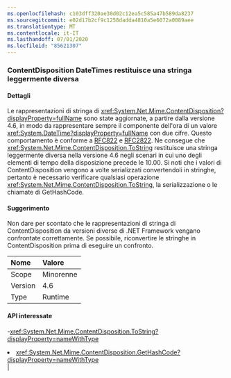 ```yaml
---
ms.openlocfilehash: c103dff320ae30d02c12ea5c585a47b589da8237
ms.sourcegitcommit: e02d17b2cf9c1258dadda4810a5e6072a0089aee
ms.translationtype: MT
ms.contentlocale: it-IT
ms.lasthandoff: 07/01/2020
ms.locfileid: "85621307"
---
```

### <a name="contentdisposition-datetimes-returns-slightly-different-string"></a>ContentDisposition DateTimes restituisce una stringa leggermente diversa

#### <a name="details"></a>Dettagli

Le rappresentazioni di stringa di <xref:System.Net.Mime.ContentDisposition?displayProperty=fullName> sono state aggiornate, a partire dalla versione 4.6, in modo da rappresentare sempre il componente dell'ora di un valore <xref:System.DateTime?displayProperty=fullName> con due cifre. Questo comportamento è conforme a [RFC822](https://www.ietf.org/rfc/rfc0822.txt) e [RFC2822](https://www.ietf.org/rfc/rfc2822.txt). Ne consegue che <xref:System.Net.Mime.ContentDisposition.ToString> restituisce una stringa leggermente diversa nella versione 4.6 negli scenari in cui uno degli elementi di tempo della disposizione precede le 10.00. Si noti che i valori di ContentDisposition vengono a volte serializzati convertendoli in stringhe, pertanto è necessario verificare qualsiasi operazione <xref:System.Net.Mime.ContentDisposition.ToString>, la serializzazione o le chiamate di GetHashCode.

#### <a name="suggestion"></a>Suggerimento

Non dare per scontato che le rappresentazioni di stringa di ContentDisposition da versioni diverse di .NET Framework vengano confrontate correttamente. Se possibile, riconvertire le stringhe in ContentDisposition prima di eseguire un confronto.

| Nome    | Valore       |
|:--------|:------------|
| Scope   |Minorenne|
|Version|4.6|
|Type|Runtime

#### <a name="affected-apis"></a>API interessate

-<xref:System.Net.Mime.ContentDisposition.ToString?displayProperty=nameWithType></li><li><xref:System.Net.Mime.ContentDisposition.GetHashCode?displayProperty=nameWithType></li></ul>|
